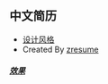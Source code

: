 ## 中文简历

* [设计风格](https://www.behance.net/gallery/15677411/FREE-Resume-Template)
* Created By [zresume](https://github.com/izuolan/zresume) 

##### [效果](http://joeysblog.online:5678/ )